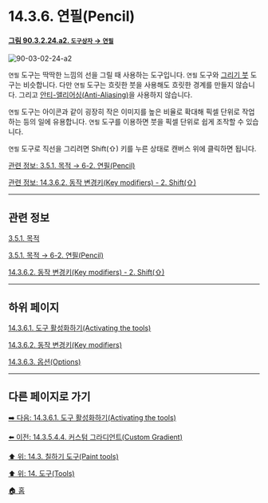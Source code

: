 # 14.3.6. 연필(Pencil)

<a id="90-03-02-24-a2"></a>

#### [그림 90.3.2.24.a2. `도구상자` → `연필`](./90-03-02-24-pencil.md#90-03-02-24-a2)
![90-03-02-24-a2](https://github.com/wonder13662/gimp/assets/15767104/aa88490b-f8f2-4087-9151-da457b0e271b)

`연필` 도구는 딱딱한 느낌의 선을 그릴 때 사용하는 도구입니다. `연필` 도구와 [그리기 붓](./14-03-07-00-paintbrush.md) 도구는 비슷합니다. 다만 `연필` 도구는 흐릿한 붓을 사용해도 흐릿한 경계를 만들지 않습니다. 그리고 [안티-앨리어싱(Anti-Aliasing)](./19-glossaryx-antialiasing.md)을 사용하지 않습니다.

`연필` 도구는 아이콘과 같이 굉장히 작은 이미지를 높은 비율로 확대해 픽셀 단위로 작업하는 등의 일에 유용합니다. `연필` 도구를 이용하면 붓을 픽셀 단위로 쉽게 조작할 수 있습니다.

`연필` 도구로 직선을 그리려면 Shift(⇧) 키를 누른 상태로 캔버스 위에 클릭하면 됩니다. 

[관련 정보: 3.5.1. 목적 → 6-2. 연필(Pencil)](./03-05-01-intention.md#03-05-01-s6-02)

[관련 정보: 14.3.6.2. 동작 변경키(Key modifiers) - 2. Shift(⇧)](./14-03-06-02-key_modifiers.md#14-03-06-02-s2)

***

## 관련 정보

[3.5.1. 목적](./03-05-01-intention.md)

[3.5.1. 목적 → 6-2. 연필(Pencil)](./03-05-01-intention.md#03-05-01-s6-02)

[14.3.6.2. 동작 변경키(Key modifiers) - 2. Shift(⇧)](./14-03-06-02-key_modifiers.md#14-03-06-02-s2)

***

## 하위 페이지

[14.3.6.1. 도구 활성화하기(Activating the tools)](./14-03-06-01-activating_the_tool.md)

[14.3.6.2. 동작 변경키(Key modifiers)](./14-03-06-02-key_modifiers.md)

[14.3.6.3. 옵션(Options)](./14-03-06-03-options.md)

***

## 다른 페이지로 가기

[➡️ 다음: 14.3.6.1. 도구 활성화하기(Activating the tools)](./14-03-06-01-activating_the_tool.md)

[⬅️ 이전: 14.3.5.4.4. 커스텀 그라디언트(Custom Gradient)](./14-03-05-04-04-custom_gradient.md)

[⬆️ 위: 14.3. 칠하기 도구(Paint tools)](./14-03-00-paint_tools.md)

[⬆️ 위: 14. 도구(Tools)](./14-00-tools.md)

[🏠 홈](./00-home.md)
